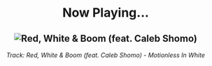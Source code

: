 <div align="center"> 
<h1>Now Playing...</h1>

![Red, White & Boom (feat. Caleb Shomo)](https://i.scdn.co/image/ab67616d00001e023528a891d36d16d760cda271)
--
_<p>Track: Red, White & Boom (feat. Caleb Shomo) - Motionless In White </p>_
</div>

